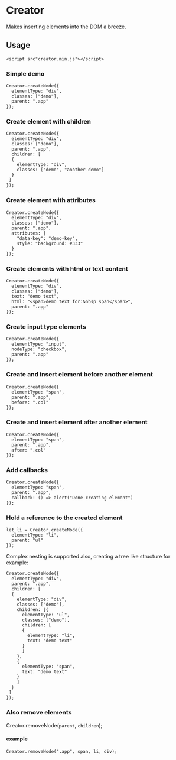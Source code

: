 # Creator
Makes inserting elements into the DOM a breeze.

## Usage
```<script src"creator.min.js"></script>```

### Simple demo
```
Creator.createNode({
  elementType: "div",
  classes: ["demo"],
  parent: ".app"
});
```
### Create element with children
```
Creator.createNode({
  elementType: "div",
  classes: ["demo"],
  parent: ".app",
  children: [
  {
    elementType: "div",
    classes: ["demo", "another-demo"]
  }
 ]
});
```

### Create element with attributes
```
Creator.createNode({
  elementType: "div",
  classes: ["demo"],
  parent: ".app",
  attributes: {
    "data-key": "demo-key",
    style: "background: #333"
  }
});
```

### Create elements with html or text content
```
Creator.createNode({
  elementType: "div",
  classes: ["demo"],
  text: "demo text",
  html: "<span>demo text for:&nbsp span</span>",
  parent: ".app"
});
```

### Create input type elements
```
Creator.createNode({
  elementType: "input",
  nodeType: "checkbox",
  parent: ".app"
});
```

### Create and insert element before another element
```
Creator.createNode({
  elementType: "span",
  parent: ".app",
  before: ".col"
});
```

### Create and insert element after another element
```
Creator.createNode({
  elementType: "span",
  parent: ".app",
  after: ".col"
});
```

### Add callbacks
```
Creator.createNode({
  elementType: "span",
  parent: ".app",
  callback: () => alert("Done creating element")
});
```

### Hold a reference to the created element
```
let li = Creator.createNode({
  elementType: "li",
  parent: "ul"
});
```

Complex nesting is supported also, creating a tree like structure for example:
```
Creator.createNode({
  elementType: "div",
  parent: ".app",
  children: [
  {
    elementType: "div",
    classes: ["demo"],
    children: [{
      elementType: "ul",
      classes: ["demo"],
      children: [
      {
        elementType: "li",
        text: "demo text"
      }
      ]
    },
    {
      elementType: "span",
      text: "demo text"
    }
    ]
  }
 ]
});
```

### Also remove elements
Creator.removeNode(```parent```, ```children```);

#### example
```Creator.removeNode(".app", span, li, div);```
